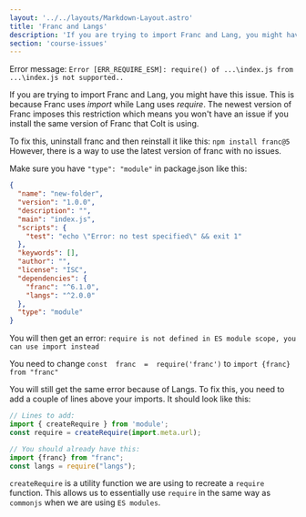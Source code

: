 ```yaml
---
layout: '../../layouts/Markdown-Layout.astro'
title: 'Franc and Langs'
description: 'If you are trying to import Franc and Lang, you might have this issue.'
section: 'course-issues'
---
```


Error message:
`Error [ERR_REQUIRE_ESM]: require() of ...\index.js from ...\index.js not supported..`

If you are trying to import Franc and Lang, you might have this issue. This is because Franc uses *import* while Lang uses *require*. The newest version of Franc imposes this restriction which means you won't have an issue if you install the same version of Franc that Colt is using.

To fix this, uninstall franc and then reinstall it like this: `npm install franc@5`
<br>
However, there is a way to use the latest version of franc with no issues.

Make sure you have `"type": "module"` in package.json like this:
```json
{
  "name": "new-folder",
  "version": "1.0.0",
  "description": "",
  "main": "index.js",
  "scripts": {
    "test": "echo \"Error: no test specified\" && exit 1"
  },
  "keywords": [],
  "author": "",
  "license": "ISC",
  "dependencies": {
    "franc": "^6.1.0",
    "langs": "^2.0.0"
  },
  "type": "module"
}
```
You will then get an error: `require is not defined in ES module scope, you can use import instead`

You need to change `const  franc  =  require('franc')` to `import {franc} from "franc"`

You will still get the same error because of Langs. To fix this, you need to add a couple of lines above your imports. It should look like this:
```js
// Lines to add:
import { createRequire } from 'module';
const require = createRequire(import.meta.url);

// You should already have this:
import {franc} from "franc";
const langs = require("langs");
```
`createRequire` is a utility function we are using to recreate a `require` function. This allows us to essentially use `require` in the same way as `commonjs` when we are using  `ES modules`.